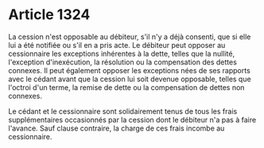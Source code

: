 # Article 1324

La cession n'est opposable au débiteur, s'il n'y a déjà consenti, que si elle lui a été notifiée ou s'il en a pris acte.  Le débiteur peut opposer au cessionnaire les exceptions inhérentes à la dette, telles que la nullité, l'exception d'inexécution, la résolution ou la compensation des dettes connexes. Il peut également opposer les exceptions nées de ses rapports avec le cédant avant que la cession lui soit devenue opposable, telles que l'octroi d'un terme, la remise de dette ou la compensation de dettes non connexes.

Le cédant et le cessionnaire sont solidairement tenus de tous les frais supplémentaires occasionnés par la cession dont le débiteur n'a pas à faire l'avance. Sauf clause contraire, la charge de ces frais incombe au cessionnaire.
